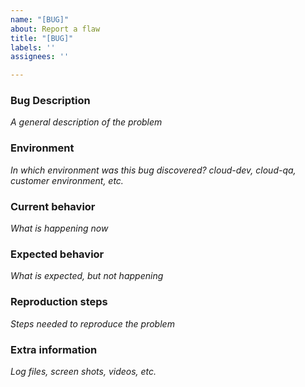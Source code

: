```yaml
---
name: "[BUG]"
about: Report a flaw
title: "[BUG]"
labels: ''
assignees: ''

---
```


### Bug Description
_A general description of the problem_

### Environment
_In which environment was this bug discovered? cloud-dev, cloud-qa, customer environment, etc._

### Current behavior
_What is happening now_

### Expected behavior
_What is expected, but not happening_

### Reproduction steps
_Steps needed to reproduce the problem_

### Extra information
_Log files, screen shots, videos, etc._
